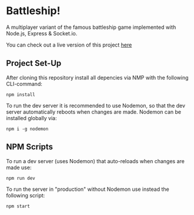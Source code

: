 # Battleship!
A multiplayer variant of the famous battleship game implemented with Node.js, Express & Socket.io. 

You can check out a live version of this project [here](https://battleship.up.railway.app/)

## Project Set-Up

After cloning this repository install all depencies via NMP with the following CLI-command:

`npm install`

To run the dev server it is recommended to use Nodemon, so that the dev server automatically reboots when changes are made. Nodemon can be installed globally via:

`npm i -g nodemon`

## NPM Scripts

To run a dev server (uses Nodemon) that auto-reloads when changes are made use:

`npm run dev`

To run the server in "production" without Nodemon use instead the following script:

`npm start`
